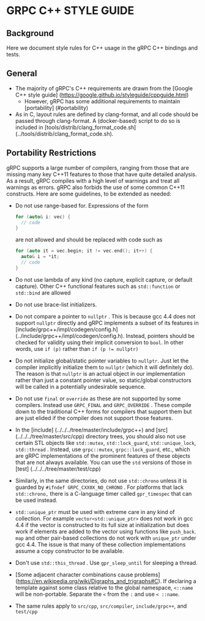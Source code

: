 GRPC C++ STYLE GUIDE
=====================

Background
----------

Here we document style rules for C++ usage in the gRPC C++ bindings
and tests.

General
-------

- The majority of gRPC's C++ requirements are drawn from the [Google C++ style
guide] (https://google.github.io/styleguide/cppguide.html)
   - However, gRPC has some additional requirements to maintain
     [portability] (#portability)
- As in C, layout rules are defined by clang-format, and all code
should be passed through clang-format. A (docker-based) script to do
so is included in [tools/distrib/clang\_format\_code.sh]
(../tools/distrib/clang_format_code.sh).

<a name="portability"></a>
Portability Restrictions
-------------------

gRPC supports a large number of compilers, ranging from those that are
missing many key C++11 features to those that have quite detailed
analysis. As a result, gRPC compiles with a high level of warnings and
treat all warnings as errors. gRPC also forbids the use of some common
C++11 constructs. Here are some guidelines, to be extended as needed:
- Do not use range-based for. Expressions of the form
  ```c
  for (auto& i: vec) {
    // code
  }
  ```
  
  are not allowed and should be replaced with code such as
  ```c
  for (auto it = vec.begin; it != vec.end(); it++) {
    auto& i = *it;
    // code
  }
  ```
  
- Do not use lambda of any kind (no capture, explicit capture, or
default capture). Other C++ functional features such as
`std::function` or `std::bind` are allowed
- Do not use brace-list initializers.
- Do not compare a pointer to `nullptr` . This is because gcc 4.4
  does not support `nullptr` directly and gRPC implements a subset of
  its features in [include/grpc++/impl/codegen/config.h]
  (../include/grpc++/impl/codegen/config.h). Instead, pointers should
  be checked for validity using their implicit conversion to `bool`.
  In other words, use `if (p)` rather than `if (p != nullptr)`
- Do not initialize global/static pointer variables to `nullptr`. Just let
  the compiler implicitly initialize them to `nullptr` (which it will
  definitely do). The reason is that `nullptr` is an actual object in
  our implementation rather than just a constant pointer value, so
  static/global constructors will be called in a potentially
  undesirable sequence.
- Do not use `final` or `override` as these are not supported by some
  compilers. Instead use `GRPC_FINAL` and `GRPC_OVERRIDE` . These
  compile down to the traditional C++ forms for compilers that support
  them but are just elided if the compiler does not support those features.
- In the [include] (../../../tree/master/include/grpc++) and [src]
  (../../../tree/master/src/cpp) directory trees, you should also not
  use certain STL objects like `std::mutex`, `std::lock_guard`,
  `std::unique_lock`, `std::thread` . Instead, use
  `grpc::mutex`, `grpc::lock_guard`, etc., which are gRPC
  implementations of the prominent features of these objects that are
  not always available. You can use the `std` versions of those in  [test]
  (../../../tree/master/test/cpp)
- Similarly, in the same directories, do not use `std::chrono` unless
  it is guarded by `#ifndef GRPC_CXX0X_NO_CHRONO` . For platforms that
  lack `std::chrono,` there is a C-language timer called `gpr_timespec` that can
  be used instead.
- `std::unique_ptr` must be used with extreme care in any kind of
  collection. For example `vector<std::unique_ptr>` does not work in
  gcc 4.4 if the vector is constructed to its full size at
  initialization but does work if elements are added to the vector
  using functions like `push_back`. `map` and other pair-based
  collections do not work with `unique_ptr` under gcc 4.4. The issue
  is that many of these collection implementations assume a copy
  constructor to be available.
- Don't use `std::this_thread` . Use `gpr_sleep_until` for sleeping a thread.
- [Some adjacent character combinations cause problems]
  (https://en.wikipedia.org/wiki/Digraphs_and_trigraphs#C). If declaring a
  template against some class relative to the global namespace,
  `<::name` will be non-portable. Separate the `<` from the `:`
  and use `< ::name`.
- The same rules apply to `src/cpp`, `src/compiler`, `include/grpc++`,
  and `test/cpp`
